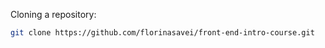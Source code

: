 Cloning a repository:

```bash
git clone https://github.com/florinasavei/front-end-intro-course.git
```

